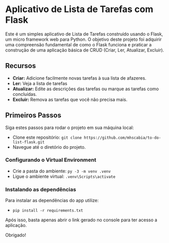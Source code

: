 # Aplicativo de Lista de Tarefas com Flask

Este é um simples aplicativo de Lista de Tarefas construído usando o Flask, um micro framework web para Python. O objetivo deste projeto foi adquirir uma compreensão fundamental de como o Flask funciona e praticar a construção de uma aplicação básica de CRUD (Criar, Ler, Atualizar, Excluir).

## Recursos

- **Criar:** Adicione facilmente novas tarefas à sua lista de afazeres.
- **Ler:** Veja a lista de tarefas
- **Atualizar:** Edite as descrições das tarefas ou marque as tarefas como concluídas.
- **Excluir:** Remova as tarefas que você não precisa mais.

## Primeiros Passos

Siga estes passos para rodar o projeto em sua máquina local:

- Clone este repositório: `git clone https://github.com/mhscabia/to-do-list-flask.git`
- Navegue até o diretório do projeto.

### Configurando o Virtual Environment
- Crie a pasta do ambiente: `py -3 -m venv .venv`
- Ligue o ambiente virtual: `.venv\Scripts\activate`

### Instalando as dependências
Para instalar as dependências do app utilize:
- `pip install -r requirements.txt`

Após isso, basta apenas abrir o link gerado no console para ter acesso a aplicação.

Obrigado!

